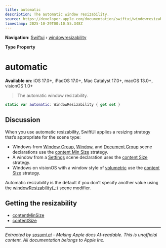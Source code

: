 ```yaml
---
title: automatic
description: The automatic window resizability.
source: https://developer.apple.com/documentation/swiftui/windowresizability/automatic
timestamp: 2025-10-29T00:10:55.348Z
---
```


**Navigation:** [Swiftui](/documentation/swiftui) › [windowresizability](/documentation/swiftui/windowresizability)

**Type Property**

# automatic

**Available on:** iOS 17.0+, iPadOS 17.0+, Mac Catalyst 17.0+, macOS 13.0+, visionOS 1.0+

> The automatic window resizability.

```swift
static var automatic: WindowResizability { get set }
```

## Discussion

When you use automatic resizability, SwiftUI applies a resizing strategy that’s appropriate for the scene type:

- Windows from [Window Group](/documentation/swiftui/windowgroup), [Window](/documentation/swiftui/window), and [Document Group](/documentation/swiftui/documentgroup) scene declarations use the [content Min Size](/documentation/swiftui/windowresizability/contentminsize) strategy.
- A window from a [Settings](/documentation/swiftui/settings) scene declaration uses the [content Size](/documentation/swiftui/windowresizability/contentsize) strategy.
- Windows on visionOS with a window style of [volumetric](/documentation/swiftui/windowstyle/volumetric) use the [content Size](/documentation/swiftui/windowresizability/contentsize) strategy.

Automatic resizability is the default if you don’t specify another value using the [windowResizability(_:)](/documentation/swiftui/scene/windowresizability(_:)) scene modifier.

## Getting the resizability

- [contentMinSize](/documentation/swiftui/windowresizability/contentminsize)
- [contentSize](/documentation/swiftui/windowresizability/contentsize)

---

*Extracted by [sosumi.ai](https://sosumi.ai) - Making Apple docs AI-readable.*
*This is unofficial content. All documentation belongs to Apple Inc.*

